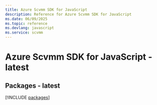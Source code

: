 ```yaml
---
title: Azure Scvmm SDK for JavaScript
description: Reference for Azure Scvmm SDK for JavaScript
ms.date: 06/09/2025
ms.topic: reference
ms.devlang: javascript
ms.service: scvmm
---
```

# Azure Scvmm SDK for JavaScript - latest
## Packages - latest
[!INCLUDE [packages](scvmm-index.md)]